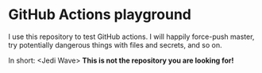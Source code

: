 # GitHub Actions playground

I use this repository to test GitHub actions. I will happily force-push master,
try potentially dangerous things with files and secrets, and so on.

In short: &lt;Jedi Wave&gt; **This is not the repository you are looking for!**
